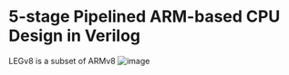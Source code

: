 # 5-stage Pipelined ARM-based CPU Design in Verilog

LEGv8 is a subset of ARMv8
![image](https://user-images.githubusercontent.com/57820377/147899857-53b55c36-a718-4fa0-a992-5a889dd74c3f.png)
